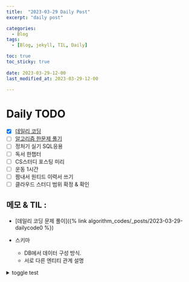 ```yaml
---
title:  "2023-03-29 Daily Post"
excerpt: "daily post"

categories:
  - Blog
tags:
  - [Blog, jekyll, TIL, Daily]

toc: true
toc_sticky: true
 
date: 2023-03-29-12-00
last_modified_at: 2023-03-29-12-00

---
```


# Daily TODO

- [x] [데일리 코딩](https://urclass.codestates.com/classroom/33)
- [ ] [알고리즘 한문제 풀기](https://www.acmicpc.net/problem/1062)
- [ ] 정처기 실기 SQL응용
- [ ] 독서 한챕터
- [ ] CS스터디 포스팅 미리
- [ ] 운동 1시간
- [ ] 짬내서 원티드 이력서 쓰기
- [ ] 클라우드 스터디 범위 확정 & 확인

## 메모 & TIL : 

- [데일리 코딩 문제 풀이]({% link algorithm_codes/_posts/2023-03-29-dailycode0 %})

- 스키마 
	- DB에서 데이터 구성 방식. 
	- 서로 다른 엔티티 관계 설명

<details> <summary> toggle test </summary> <div markdown="1"> 
**this is a toggle test**
</div> 
</details>
